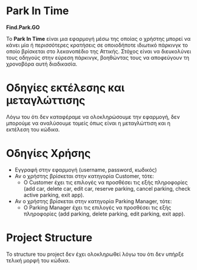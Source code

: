 # **Park In Time**

**Find.Park.GO**

Το **Park In Time** είναι μια εφαρμογή μέσω της οποίας ο χρήστης μπορεί να κάνει μία ή περισσότερες κρατήσεις σε οποιοδήποτε ιδιωτικό πάρκινγκ το οποίο βρίσκεται στο λεκανοπέδιο της Αττικής. Στόχος είναι να διευκολύνει τους οδηγούς στην εύρεση πάρκινγκ, βοηθώντας τους να αποφεύγουν τη χρονοβόρα αυτή διαδικασία.


# **Οδηγίες εκτέλεσης και μεταγλώττισης**

Λόγω του ότι δεν καταφέραμε να ολοκληρώσουμε την εφαρμογή, δεν μπορούμε να αναλύσουμε τομείς όπως είναι η μεταγλώττιση και η εκτέλεση του κώδικα.

# **Οδηγίες Χρήσης**

* Εγγραφή στην εφαρμογή (username, password, κωδικός)
* Αν ο χρήστης βρίσκεται στην κατηγορία Customer, τότε:
  - Ο Customer έχει τις επιλογές να προσθέσει τις εξής πληροφορίες (add car, delete car, edit car, reserve parking, cancel parking, check active parking, exit app).
* Αν ο χρήστης βρίσκεται στην κατηγορία Parking Manager, τότε:
  - Ο Parking Manager έχει τις επιλογές να προσθέσει τις εξής πληροφορίες (add parking, delete parking, edit parking, exit app).
# **Project Structure**

Το structure του project δεν έχει ολοκληρωθεί λόγω του ότι δεν υπήρξε τελική μορφή του κώδικα. 
